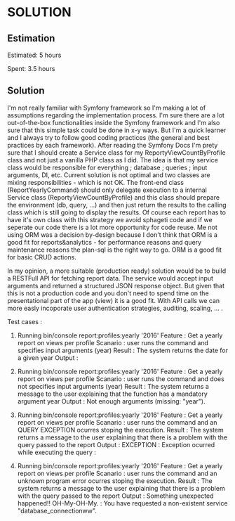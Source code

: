 SOLUTION
========

Estimation
----------
Estimated: 5 hours

Spent: 3.5 hours


Solution
--------
I'm not really familiar with Symfony framework so I'm making a lot of assumptions regarding the implementation process. I'm sure there are a lot out-of-the-box functionalities inside the Symfony framework and I'm also sure that this simple task could be done in x-y ways.
But I'm a quick learner and I always try to follow good coding practices (the general and best practices by each framework).
After reading the Symfony Docs I'm prety sure that I should create a Service class for my ReportyViewCountByProfile class and not just a vanilla PHP class as I did. The idea is that my service class would be responsible for everything ; database ; queries ; input arguments, DI, etc. Current solution is not optimal and two classes are mixing responsibilities - which is not OK. The front-end class (ReportYearlyCommand)  should only delegate execution to a internal Service class (ReportyViewCountByProfile) and this class should prepare the environment (db, query, ...) and then just return the results to the calling class which is still going to display the results.
Of course each report has to have it's own class with this strategy we avoid sphageti code and if we seperate our code there is a lot more 
opportunity for code reuse. Me not using ORM was a decision by-design because I don't think that ORM is a good fit for reports&analytics - for performance reasons and query maintenance reasons the plan-sql is the right way to go. ORM is a good fit for basic CRUD actions.

In my opinion, a more suitable (production ready) solution would be to build a RESTFull API for fetching report data. The service would accept input arguments and returned a structured JSON response object. But given that this is not a production code and you don't need to spend time on the presentational part of the app (view) it is a good fit. With API calls we can more easly incoporate user authentication strategies, auditing, scaling, ... .


Test cases : 
1. Running  bin/console report:profiles:yearly '2016'
    Feature : Get a yearly report on views per profile
    Scanario : user runs the command and specifies input arguments (year)
    Result : The system returns the date for a given year
    Output : 

2. Running  bin/console report:profiles:yearly '2016'
    Feature : Get a yearly report on views per profile
    Scanario : user runs the command and does not specifies input arguments (year)
    Result : The system returns a message to the user explaining that the function has a mandatory argument year 
    Output :  Not enough arguments (missing: "year").
 
3. Running  bin/console report:profiles:yearly '2016'
    Feature : Get a yearly report on views per profile
    Scanario : user runs the command and an QUERY EXCEPTION ocurres stoping the execution.
    Result : The system returns a message to the user explaining that there is a problem with the query passed to the report 
    Output :  EXCEPTION : Exception ocurred while executing the query :

4. Running bin/console report:profiles:yearly '2016'
    Feature : Get a yearly report on views per profile
    Scanario : user runs the command and an unknown program error ocurres stoping the execution.
    Result : The system returns a message to the user explaining that there is a problem with the query passed to the report 
    Output :  Something unexpected happened!! OH-My-OH-My. : You have requested a non-existent service "database_connectionww".
